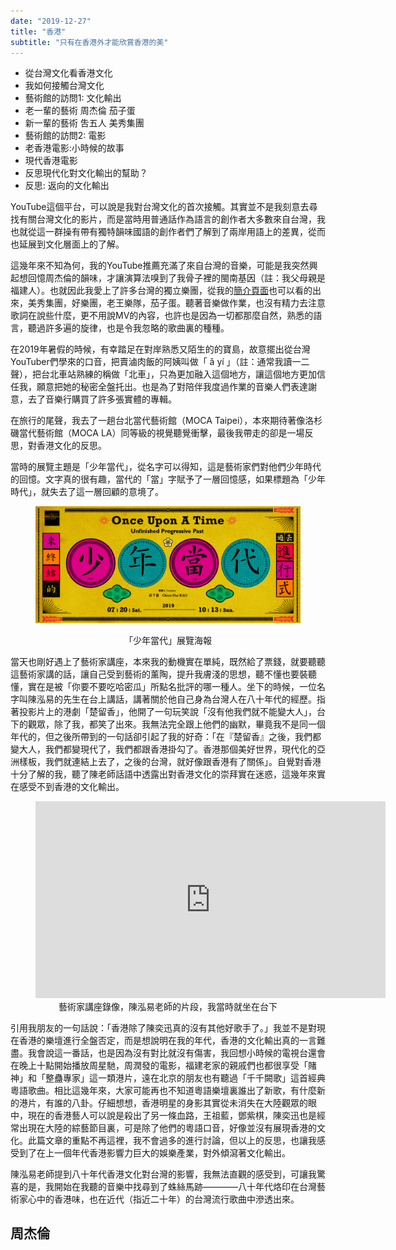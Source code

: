 ```yaml
---
date: "2019-12-27"
title: "香港"
subtitle: "只有在香港外才能欣賞香港的美"
---
```


- 從台灣文化看香港文化
- 我如何接觸台灣文化
- 藝術館的訪問1: 文化輸出
- 老一輩的藝術 周杰倫 茄子蛋
- 新一輩的藝術 吿五人 美秀集團
- 藝術館的訪問2: 電影
- 老香港電影:小時候的故事
- 現代香港電影
- 反思現代化對文化輸出的幫助？
- 反思: 返向的文化輸出
  

YouTube這個平台，可以說是我對台灣文化的首次接觸。其實並不是我刻意去尋找有關台灣文化的影片，而是當時用普通話作為語言的創作者大多數來自台灣，我也就從這一群操有帶有獨特韻味國語的創作者們了解到了兩岸用語上的差異，從而也延展到文化層面上的了解。

這幾年來不知為何，我的YouTube推薦充滿了來自台灣的音樂，可能是我突然興起想回憶周杰倫的韻味，才讓演算法嗅到了我骨子裡的閩南基因（註：我父母親是福建人）。也就因此我愛上了許多台灣的獨立樂團，從我的[簡介頁面]()也可以看的出來，美秀集團，好樂團，老王樂隊，茄子蛋。聽著音樂做作業，也沒有精力去注意歌詞在說些什麼，更不用說MV的內容，也許也是因為一切都那麼自然，熟悉的語言，聽過許多遍的旋律，也是令我忽略的歌曲裏的種種。

在2019年暑假的時候，有幸踏足在對岸熟悉又陌生的的寶島，故意擺出從台灣YouTuber們學來的口音，把賣滷肉飯的阿姨叫做「 ǎ yí 」（註：通常我讀一二聲），把台北車站熟練的稱做「北車」，只為更加融入這個地方，讓這個地方更加信任我，願意把她的秘密全盤托出。也是為了對陪伴我度過作業的音樂人們表達謝意，去了音樂行購買了許多張實體的專輯。

在旅行的尾聲，我去了一趟台北當代藝術館（MOCA Taipei），本來期待著像洛杉磯當代藝術館（MOCA LA）同等級的視覺聽覺衝擊，最後我帶走的卻是一場反思，對香港文化的反思。

當時的展覽主題是「少年當代」，從名字可以得知，這是藝術家們對他們少年時代的回憶。文字真的很有趣，當代的「當」字賦予了一層回憶感，如果標題為「少年時代」，就失去了這一層回顧的意境了。


<figure align=center>

![「少年當代」展覽海報](images/moca-once-upon-a-time.jpg)

<figcaption>
「少年當代」展覽海報
</figcaption>
</figure>


當天也剛好遇上了藝術家講座，本來我的動機實在單純，既然給了票錢，就要聽聽這藝術家講的話，讓自己受到藝術的薰陶，提升我膚淺的思想，聽不懂也要裝聽懂，實在是被「你要不要吃哈密瓜」所點名批評的哪一種人。坐下的時候，一位名字叫陳泓易的先生在台上講話，講著關於他自己身為台灣人在八十年代的經歷。指著投影片上的港劇「楚留香」，他開了一句玩笑說「沒有他我們就不能變大人」，台下的觀眾，除了我，都笑了出來。我無法完全跟上他們的幽默，畢竟我不是同一個年代的，但之後所帶到的一句話卻引起了我的好奇：「在『楚留香』之後，我們都變大人，我們都變現代了，我們都跟香港掛勾了。香港那個美好世界，現代化的亞洲樣板，我們就連結上去了，之後的台灣，就好像跟香港有了關係」。自覺對香港十分了解的我，聽了陳老師話語中透露出對香港文化的崇拜實在迷惑，這幾年來實在感受不到香港的文化輸出。

<figure align=center>
<iframe width="560" height="315" src="https://www.youtube-nocookie.com/embed/x4tNe_Q97ps?start=5584" frameborder="0" allow="accelerometer; autoplay; encrypted-media; gyroscope; picture-in-picture" allowfullscreen></iframe>

<figcaption>
藝術家講座錄像，陳泓易老師的片段，我當時就坐在台下
</figcaption>
</figure>


引用我朋友的一句話說：「香港除了陳奕迅真的沒有其他好歌手了。」我並不是對現在香港的樂壇進行全盤否定，而是想說明在我的年代，香港的文化輸出真的一言難盡。我會說這一番話，也是因為沒有對比就沒有傷害，我回想小時候的電視台還會在晚上十點開始播放周星馳，周潤發的電影，福建老家的親戚們也都很享受「賭神」和「整蠱專家」這一類港片，遠在北京的朋友也有聽過「千千闕歌」這首經典粵語歌曲。相比這幾年來，大家可能再也不知道粵語樂壇裏誰出了新歌，有什麼新的港片，有誰的八卦。仔細想想，香港明星的身影其實從未消失在大陸觀眾的眼中，現在的香港藝人可以說是殺出了另一條血路，王祖藍，鄧紫棋，陳奕迅也是經常出現在大陸的綜藝節目裏，可是除了他們的粵語口音，好像並沒有展現香港的文化。此篇文章的重點不再這裡，我不會過多的進行討論，但以上的反思，也讓我感受到了在上一個年代香港影響力巨大的娛樂產業，對外傾瀉著文化輸出。

陳泓易老師提到八十年代香港文化對台灣的影響，我無法直觀的感受到，可讓我驚喜的是，我開始在我聽的音樂中找尋到了蛛絲馬跡————八十年代烙印在台灣藝術家心中的香港味，也在近代（指近二十年）的台灣流行歌曲中滲透出來。

## 周杰倫

